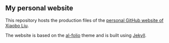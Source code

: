 My personal website
--------------------

This repository hosts the production files of the [personal GitHub website of Xiaobo Liu](https://xiaobo-liu.github.io/).

The website is based on the [al-folio](https://github.com/alshedivat/al-folio) theme and is built using [Jekyll](https://jekyllrb.com).